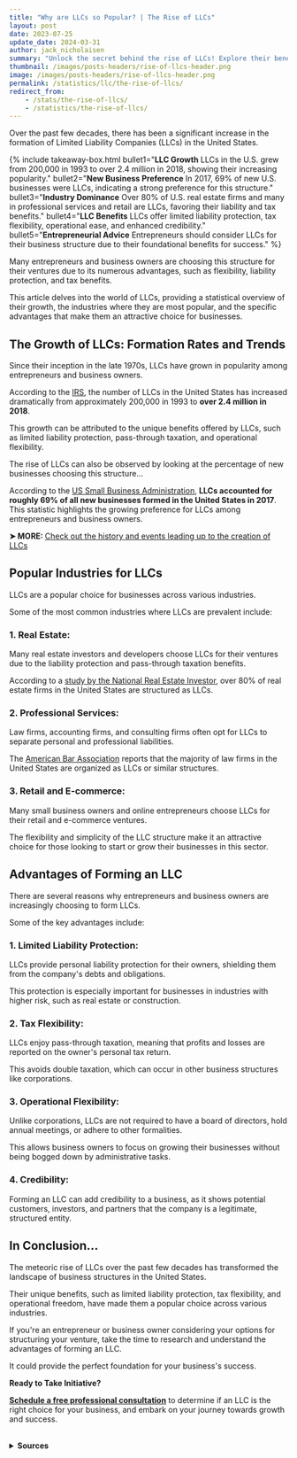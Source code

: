 ```yaml
---
title: "Why are LLCs so Popular? | The Rise of LLCs"
layout: post
date: 2023-07-25
update_date: 2024-03-31
author: jack_nicholaisen
summary: "Unlock the secret behind the rise of LLCs! Explore their benefits and learn how forming an LLC can propel your business to success. Don't miss this opportunity!"
thumbnail: /images/posts-headers/rise-of-llcs-header.png
image: /images/posts-headers/rise-of-llcs-header.png
permalink: /statistics/llc/the-rise-of-llcs/
redirect_from: 
    - /stats/the-rise-of-llcs/
    - /statistics/the-rise-of-llcs/
---
```


Over the past few decades, there has been a significant increase in the formation of Limited Liability Companies (LLCs) in the United States. 

{% include takeaway-box.html bullet1="<b>LLC Growth</b> LLCs in the U.S. grew from 200,000 in 1993 to over 2.4 million in 2018, showing their increasing popularity." bullet2="<b>New Business Preference</b> In 2017, 69% of new U.S. businesses were LLCs, indicating a strong preference for this structure." bullet3="<b>Industry Dominance</b> Over 80% of U.S. real estate firms and many in professional services and retail are LLCs, favoring their liability and tax benefits." bullet4="<b>LLC Benefits</b> LLCs offer limited liability protection, tax flexibility, operational ease, and enhanced credibility." bullet5="<b>Entrepreneurial Advice</b> Entrepreneurs should consider LLCs for their business structure due to their foundational benefits for success." %}

Many entrepreneurs and business owners are choosing this structure for their ventures due to its numerous advantages, such as flexibility, liability protection, and tax benefits.

This article delves into the world of LLCs, providing a statistical overview of their growth, the industries where they are most popular, and the specific advantages that make them an attractive choice for businesses.

## The Growth of LLCs: Formation Rates and Trends

Since their inception in the late 1970s, LLCs have grown in popularity among entrepreneurs and business owners. 

According to the [IRS](https://www.irs.gov/pub/irs-soi/soi-a-inpd-id1903.pdf), the number of LLCs in the United States has increased dramatically from approximately 200,000 in 1993 to **over 2.4 million in 2018**. 

This growth can be attributed to the unique benefits offered by LLCs, such as limited liability protection, pass-through taxation, and operational flexibility.

The rise of LLCs can also be observed by looking at the percentage of new businesses choosing this structure... 

According to the [US Small Business Administration](https://cdn.advocacy.sba.gov/wp-content/uploads/2019/04/23142719/2019-Small-Business-Profiles-US.pdf), **LLCs accounted for roughly 69% of all new businesses formed in the United States in 2017**. This statistic highlights the growing preference for LLCs among entrepreneurs and business owners.

<p>
<b>➤ MORE: </b> <a href="/statistics/business-structures/history/" target="_blank">Check out the history and events leading up to the creation of LLCs</a>
</p>

## Popular Industries for LLCs

LLCs are a popular choice for businesses across various industries. 

Some of the most common industries where LLCs are prevalent include:

### 1.  Real Estate: 

Many real estate investors and developers choose LLCs for their ventures due to the liability protection and pass-through taxation benefits. 

According to a [study by the National Real Estate Investor](https://www.nreionline.com/finance/most-us-real-estate-firms-structured-llcs), over 80% of real estate firms in the United States are structured as LLCs.

### 2.  Professional Services: 

Law firms, accounting firms, and consulting firms often opt for LLCs to separate personal and professional liabilities. 

The [American Bar Association](https://www.americanbar.org/groups/business_law/publications/blt/2016/10/inside_business/) reports that the majority of law firms in the United States are organized as LLCs or similar structures.

### 3.  Retail and E-commerce: 

Many small business owners and online entrepreneurs choose LLCs for their retail and e-commerce ventures. 

The flexibility and simplicity of the LLC structure make it an attractive choice for those looking to start or grow their businesses in this sector.

## Advantages of Forming an LLC

There are several reasons why entrepreneurs and business owners are increasingly choosing to form LLCs. 

Some of the key advantages include:

### 1.  Limited Liability Protection: 

LLCs provide personal liability protection for their owners, shielding them from the company's debts and obligations. 

This protection is especially important for businesses in industries with higher risk, such as real estate or construction.

### 2.  Tax Flexibility: 

LLCs enjoy pass-through taxation, meaning that profits and losses are reported on the owner's personal tax return. 

This avoids double taxation, which can occur in other business structures like corporations.

### 3.  Operational Flexibility: 

Unlike corporations, LLCs are not required to have a board of directors, hold annual meetings, or adhere to other formalities. 

This allows business owners to focus on growing their businesses without being bogged down by administrative tasks.

### 4.  Credibility: 

Forming an LLC can add credibility to a business, as it shows potential customers, investors, and partners that the company is a legitimate, structured entity.

## In Conclusion...

The meteoric rise of LLCs over the past few decades has transformed the landscape of business structures in the United States. 

Their unique benefits, such as limited liability protection, tax flexibility, and operational freedom, have made them a popular choice across various industries.

If you're an entrepreneur or business owner considering your options for structuring your venture, take the time to research and understand the advantages of forming an LLC. 

It could provide the perfect foundation for your business's success.

**Ready to Take Initiative?**

[**Schedule a free professional consultation**](https://calendly.com/businessinitiative/30-minute-consultation-call) to determine if an LLC is the right choice for your business, and embark on your journey towards growth and success.

<br>
<details>
<summary><b>Sources</b></summary>
<br>
<p>
These sources provide valuable information and insights into the growth, popularity, and advantages of LLCs across various industries. 
</p>
<p>
By exploring these resources further, you can gain a deeper understanding of why entrepreneurs and business owners are increasingly choosing to form their ventures as Limited Liability Companies.
</p>
<ul>
    <li><a href="https://www.irs.gov/pub/irs-soi/soi-a-inpd-id1903.pdf">Statistics of Income: Active Corporation Source Book</a>: This document provides data on the number of LLCs in the United States, showing their growth over time.</li>
    <li><a href="https://cdn.advocacy.sba.gov/wp-content/uploads/2019/04/23142719/2019-Small-Business-Profiles-US.pdf">2019 Small Business Profiles for the United States</a>: This report includes information on the percentage of new businesses choosing to form as LLCs.</li>
    <li><a href="https://www.nreionline.com/finance/most-us-real-estate-firms-structured-llcs">Most U.S. Real Estate Firms Structured as LLCs</a>: This article discusses the prevalence of LLCs in the real estate industry.</li>
    <li><a href="https://www.americanbar.org/groups/business_law/publications/blt/2016/10/inside_business/">Inside Business Law: The Rise of Limited Liability Entities in Modern Law Practice</a>: This article explores the trend of law firms adopting LLC structures and similar entities.</li>
</ul>
</details>
